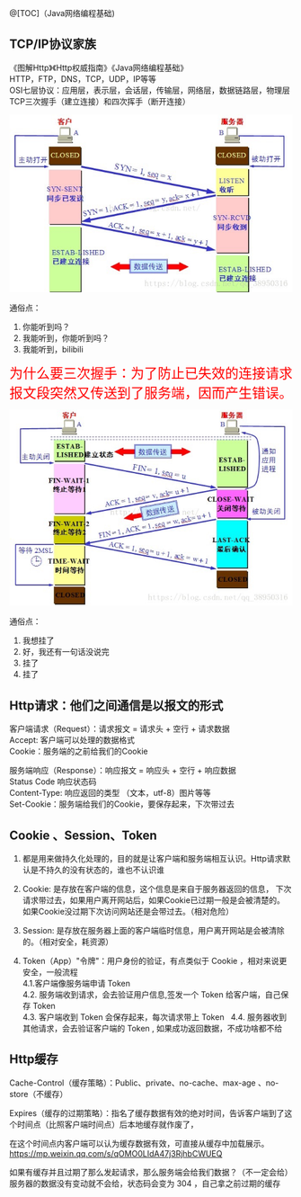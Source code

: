 @[TOC]（Java网络编程基础)

## TCP/IP协议家族  
《图解Http》《Http权威指南》《Java网络编程基础》  
HTTP，FTP，DNS，TCP，UDP，IP等等  
OSI七层协议：应用层，表示层，会话层，传输层，网络层，数据链路层，物理层  
TCP三次握手（建立连接）和四次挥手（断开连接）  

![](./TCP三次握手.jpg)

通俗点：  

1.  你能听到吗？  
2. 我能听到，你能听到吗？  
3. 我能听到，bilibili  

<font color=red size=5>为什么要三次握手：为了防止已失效的连接请求报文段突然又传送到了服务端，因而产生错误。</font>


![](./TCP四次挥手.jpg)

通俗点：  

1. 我想挂了  
2. 好，我还有一句话没说完  
3. 挂了  
4. 挂了  

## Http请求：他们之间通信是以报文的形式  
客户端请求（Request）：请求报文 = 请求头 + 空行 + 请求数据  
Accept: 客户端可以处理的数据格式  
Cookie：服务端的之前给我们的Cookie  

服务端响应（Response）：响应报文 = 响应头 + 空行 + 响应数据  
Status Code 响应状态码  
Content-Type: 响应返回的类型 （文本，utf-8）图片等等  
Set-Cookie：服务端给我们的Cookie，要保存起来，下次带过去  



## Cookie 、Session、Token
1. 都是用来做持久化处理的，目的就是让客户端和服务端相互认识。Http请求默认是不持久的没有状态的，谁也不认识谁
2. Cookie: 是存放在客户端的信息，这个信息是来自于服务器返回的信息，
下次请求带过去，如果用户离开网站后，如果Cookie已过期一般是会被清楚的。如果Cookie没过期下次访问网站还是会带过去。（相对危险）
3. Session: 是存放在服务器上面的客户端临时信息，用户离开网站是会被清除的。（相对安全，耗资源）

4. Token（App）"令牌"：用户身份的验证，有点类似于 Cookie ，相对来说更安全，一般流程  
           4.1.客户端像服务端申请 Token  
      4.2. 服务端收到请求，会去验证用户信息,签发一个 Token 给客户端，自己保存 Token  
      4.3. 客户端收到 Token 会保存起来，每次请求带上 Token   
      4.4. 服务器收到其他请求，会去验证客户端的 Token , 如果成功返回数据，不成功啥都不给  

## Http缓存
Cache-Control（缓存策略）：Public、private、no-cache、max-age 、no-store（不缓存）
  
Expires（缓存的过期策略）：指名了缓存数据有效的绝对时间，告诉客户端到了这个时间点（比照客户端时间点）后本地缓存就作废了，

在这个时间点内客户端可以认为缓存数据有效，可直接从缓存中加载展示。
https://mp.weixin.qq.com/s/qOMO0LIdA47j3RjhbCWUEQ

如果有缓存并且过期了那么发起请求，那么服务端会给我们数据？（不一定会给）服务器的数据没有变动就不会给，状态码会变为 304 ，自己拿之前过期的缓存































































 


      
     
 

